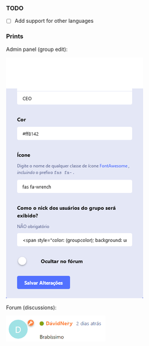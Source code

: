### TODO
- [ ] Add support for other languages

### Prints
Admin panel (group edit):

![Admin panel](.github/admin.png "Admin panel")


Forum (discussions):

![Display name](.github/displayname.gif "Display name")